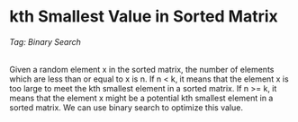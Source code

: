 # kth Smallest Value in Sorted Matrix

###### Tag: Binary Search

Given a random element x in the sorted matrix, the number of elements which are less than or equal to x is n. If n < k, it means that the element x is too large to meet the kth
smallest element in a sorted matrix. If n >= k, it means that the element x might be a potential kth smallest element in a sorted matrix. We can use binary search to optimize this value.
